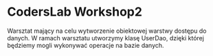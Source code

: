 # CodersLab Workshop2
Warsztat mający na celu wytworzenie obiektowej warstwy dostępu do danych. 
W ramach warsztatu utworzymy klasę UserDao, dzięki której będziemy mogli wykonywać operacje na bazie danych. 


